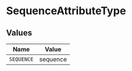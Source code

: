 # SequenceAttributeType


## Values

| Name       | Value      |
| ---------- | ---------- |
| `SEQUENCE` | sequence   |